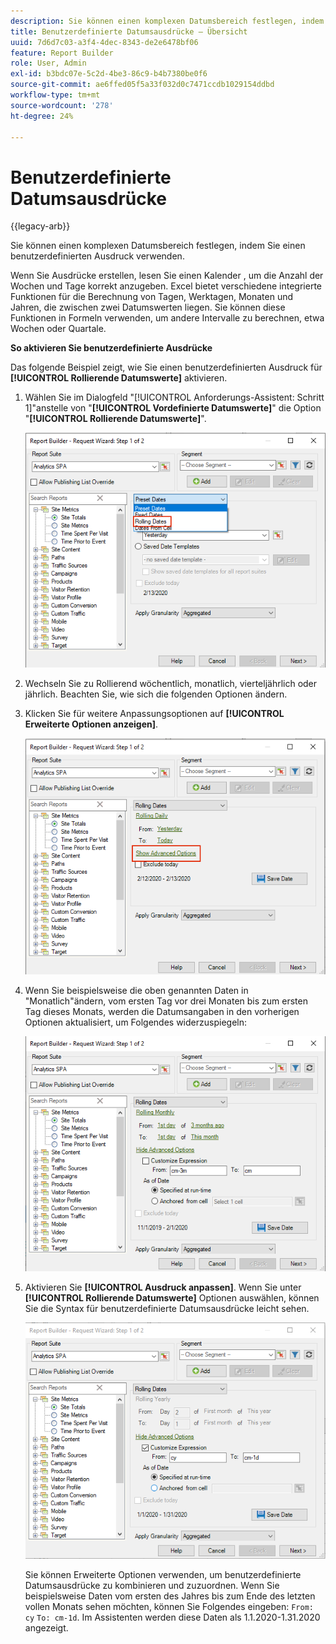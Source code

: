 ```yaml
---
description: Sie können einen komplexen Datumsbereich festlegen, indem Sie einen benutzerdefinierten Ausdruck verwenden.
title: Benutzerdefinierte Datumsausdrücke – Übersicht
uuid: 7d6d7c03-a3f4-4dec-8343-de2e6478bf06
feature: Report Builder
role: User, Admin
exl-id: b3bdc07e-5c2d-4be3-86c9-b4b7380be0f6
source-git-commit: ae6ffed05f5a33f032d0c7471ccdb1029154ddbd
workflow-type: tm+mt
source-wordcount: '278'
ht-degree: 24%

---
```


# Benutzerdefinierte Datumsausdrücke

{{legacy-arb}}

Sie können einen komplexen Datumsbereich festlegen, indem Sie einen benutzerdefinierten Ausdruck verwenden.

Wenn Sie Ausdrücke erstellen, lesen Sie einen Kalender , um die Anzahl der Wochen und Tage korrekt anzugeben. Excel bietet verschiedene integrierte Funktionen für die Berechnung von Tagen, Werktagen, Monaten und Jahren, die zwischen zwei Datumswerten liegen. Sie können diese Funktionen in Formeln verwenden, um andere Intervalle zu berechnen, etwa Wochen oder Quartale.

**So aktivieren Sie benutzerdefinierte Ausdrücke**

Das folgende Beispiel zeigt, wie Sie einen benutzerdefinierten Ausdruck für **[!UICONTROL Rollierende Datumswerte]** aktivieren.

1. Wählen Sie im Dialogfeld &quot;[!UICONTROL Anforderungs-Assistent: Schritt 1]&quot;anstelle von &quot;**[!UICONTROL Vordefinierte Datumswerte]**&quot; die Option &quot;**[!UICONTROL Rollierende Datumswerte]**&quot;.

   ![ Screenshot mit ausgewählten rollierenden Datumswerten.](assets/rolldates1.png)

1. Wechseln Sie zu Rollierend wöchentlich, monatlich, vierteljährlich oder jährlich. Beachten Sie, wie sich die folgenden Optionen ändern.
1. Klicken Sie für weitere Anpassungsoptionen auf **[!UICONTROL Erweiterte Optionen anzeigen]**.

   ![ Screenshot, in dem die erweiterten Optionen anzeigen hervorgehoben werden.](assets/rolldates2.png)

1. Wenn Sie beispielsweise die oben genannten Daten in &quot;Monatlich&quot;ändern, vom ersten Tag vor drei Monaten bis zum ersten Tag dieses Monats, werden die Datumsangaben in den vorherigen Optionen aktualisiert, um Folgendes widerzuspiegeln:

   ![Screenshot mit den rollierenden Daten vom ersten Tag vor drei Monaten bis zum ersten Tag dieses Monats.](assets/rolldatesfor3.png)

1. Aktivieren Sie **[!UICONTROL Ausdruck anpassen]**. Wenn Sie unter **[!UICONTROL Rollierende Datumswerte]** Optionen auswählen, können Sie die Syntax für benutzerdefinierte Datumsausdrücke leicht sehen.

   ![ Screenshot mit ausgewähltem Ausdruck anpassen.](assets/rolldatesfor5.png)

   Sie können Erweiterte Optionen verwenden, um benutzerdefinierte Datumsausdrücke zu kombinieren und zuzuordnen. Wenn Sie beispielsweise Daten vom ersten des Jahres bis zum Ende des letzten vollen Monats sehen möchten, können Sie Folgendes eingeben: `From: cy` `To: cm-1d`. Im Assistenten werden diese Daten als 1.1.2020-1.31.2020 angezeigt.
